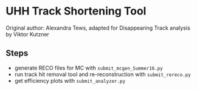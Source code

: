 # UHH Track Shortening Tool

Original author: Alexandra Tews, adapted for Disappearing Track analysis by Viktor Kutzner

## Steps

* generate RECO files for MC with `submit_mcgen_Summer16.py`
* run track hit removal tool and re-reconstruction with `submit_rereco.py`
* get efficiency plots with `submit_analyzer.py`
